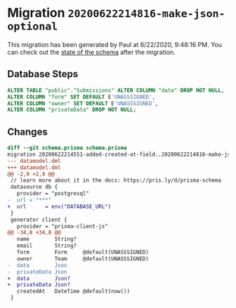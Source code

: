 # Migration `20200622214816-make-json-optional`

This migration has been generated by Paul at 6/22/2020, 9:48:16 PM.
You can check out the [state of the schema](./schema.prisma) after the migration.

## Database Steps

```sql
ALTER TABLE "public"."Submissions" ALTER COLUMN "data" DROP NOT NULL,
ALTER COLUMN "form" SET DEFAULT E'UNASSSIGNED',
ALTER COLUMN "owner" SET DEFAULT E'UNASSSIGNED',
ALTER COLUMN "privateData" DROP NOT NULL;
```

## Changes

```diff
diff --git schema.prisma schema.prisma
migration 20200622214551-added-created-at-field..20200622214816-make-json-optional
--- datamodel.dml
+++ datamodel.dml
@@ -2,9 +2,9 @@
 // learn more about it in the docs: https://pris.ly/d/prisma-schema
 datasource db {
   provider = "postgresql"
-  url = "***"
+  url      = env("DATABASE_URL")
 }
 generator client {
   provider = "prisma-client-js"
@@ -34,8 +34,8 @@
   name        String?
   email       String?
   form        Form     @default(UNASSSIGNED)
   owner       Team     @default(UNASSSIGNED)
-  data        Json
-  privateData Json
+  data        Json?
+  privateData Json?
   createdAt   DateTime @default(now())
 }
```


